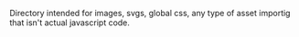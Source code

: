 Directory intended for images, svgs, global css, any type of asset importig that isn't actual javascript code.
